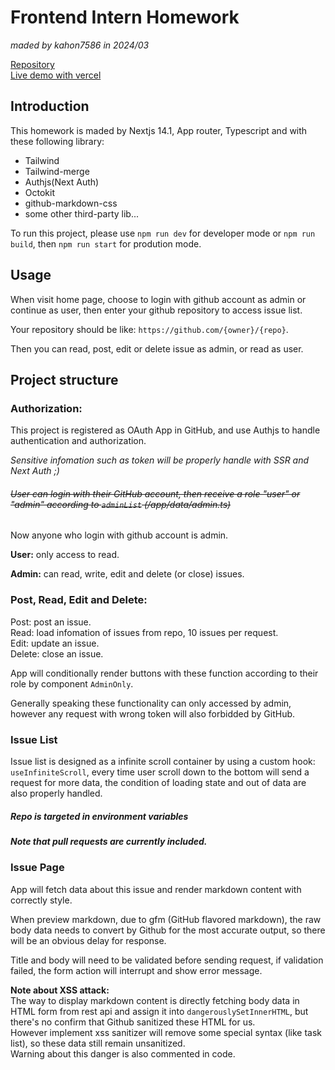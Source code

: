 <!-- ctrl + shift + v to preview -->
<!-- ctrl + k, then press v to split -->

# Frontend Intern Homework

_maded by kahon7586 in 2024/03_

[Repository](https://github.com/kahon7586/dcard-git-oauth)  
[Live demo with vercel](https://dcard-git-oauth.vercel.app/)

## Introduction

This homework is maded by Nextjs 14.1, App router, Typescript and with these following library:

- Tailwind
- Tailwind-merge
- Authjs(Next Auth)
- Octokit
- github-markdown-css
- some other third-party lib...

To run this project, please use `npm run dev` for developer mode or `npm run build`, then `npm run start` for prodution mode.

## Usage

When visit home page, choose to login with github account as admin or continue as user, then enter your github repository to access issue list.

Your repository should be like: `https://github.com/{owner}/{repo}`.

Then you can read, post, edit or delete issue as admin, or read as user.

## Project structure

### Authorization:

This project is registered as OAuth App in GitHub, and use Authjs to handle authentication and authorization.

_Sensitive infomation such as token will be properly handle with SSR and Next Auth ;)_

###### ~~User can login with their GitHub account, then receive a role "user" or "admin" according to `adminList` (/app/data/admin.ts)~~

Now anyone who login with github account is admin.

**User:** only access to read.

**Admin:** can read, write, edit and delete (or close) issues.

### Post, Read, Edit and Delete:

Post: post an issue.  
Read: load infomation of issues from repo, 10 issues per request.  
Edit: update an issue.  
Delete: close an issue.

App will conditionally render buttons with these function according to their role by component `AdminOnly`.

Generally speaking these functionality can only accessed by admin, however any request with wrong token will also forbidded by GitHub.

### Issue List

Issue list is designed as a infinite scroll container by using a custom hook: `useInfiniteScroll`, every time user scroll down to the bottom will send a request for more data, the condition of loading state and out of data are also properly handled.

##### _Repo is targeted in environment variables_

##### Note that pull requests are currently included.

### Issue Page

App will fetch data about this issue and render markdown content with correctly style.

When preview markdown, due to gfm (GitHub flavored markdown), the raw body data needs to convert by Github for the most accurate output, so there will be an obvious delay for response.

Title and body will need to be validated before sending request, if validation failed, the form action will interrupt and show error message.

**Note about XSS attack:**  
The way to display markdown content is directly fetching body data in HTML form from rest api and assign it into `dangerouslySetInnerHTML`, but there's no confirm that Github sanitized these HTML for us.  
However implement xss sanitizer will remove some special syntax (like task list), so these data still remain unsanitized.  
Warning about this danger is also commented in code.
